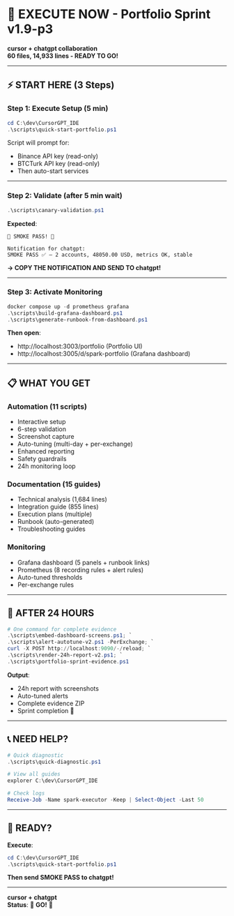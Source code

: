 # 🚀 EXECUTE NOW - Portfolio Sprint v1.9-p3

**cursor + chatgpt collaboration**  
**60 files, 14,933 lines - READY TO GO!**

---

## ⚡ START HERE (3 Steps)

### Step 1: Execute Setup (5 min)

```powershell
cd C:\dev\CursorGPT_IDE
.\scripts\quick-start-portfolio.ps1
```

Script will prompt for:
- Binance API key (read-only)
- BTCTurk API key (read-only)
- Then auto-start services

---

### Step 2: Validate (after 5 min wait)

```powershell
.\scripts\canary-validation.ps1
```

**Expected**:
```
🎉 SMOKE PASS! 🎉

Notification for chatgpt:
SMOKE PASS ✅ – 2 accounts, 48050.00 USD, metrics OK, stable
```

**→ COPY THE NOTIFICATION AND SEND TO chatgpt!**

---

### Step 3: Activate Monitoring

```powershell
docker compose up -d prometheus grafana
.\scripts\build-grafana-dashboard.ps1
.\scripts\generate-runbook-from-dashboard.ps1
```

**Then open**:
- http://localhost:3003/portfolio (Portfolio UI)
- http://localhost:3005/d/spark-portfolio (Grafana dashboard)

---

## 📋 WHAT YOU GET

### Automation (11 scripts)
- Interactive setup
- 6-step validation
- Screenshot capture
- Auto-tuning (multi-day + per-exchange)
- Enhanced reporting
- Safety guardrails
- 24h monitoring loop

### Documentation (15 guides)
- Technical analysis (1,684 lines)
- Integration guide (855 lines)
- Execution plans (multiple)
- Runbook (auto-generated)
- Troubleshooting guides

### Monitoring
- Grafana dashboard (5 panels + runbook links)
- Prometheus (8 recording rules + alert rules)
- Auto-tuned thresholds
- Per-exchange rules

---

## 🎯 AFTER 24 HOURS

```powershell
# One command for complete evidence
.\scripts\embed-dashboard-screens.ps1; `
.\scripts\alert-autotune-v2.ps1 -PerExchange; `
curl -X POST http://localhost:9090/-/reload; `
.\scripts\render-24h-report-v2.ps1; `
.\scripts\portfolio-sprint-evidence.ps1
```

**Output**:
- 24h report with screenshots
- Auto-tuned alerts
- Complete evidence ZIP
- Sprint completion 🎉

---

## 📞 NEED HELP?

```powershell
# Quick diagnostic
.\scripts\quick-diagnostic.ps1

# View all guides
explorer C:\dev\CursorGPT_IDE

# Check logs
Receive-Job -Name spark-executor -Keep | Select-Object -Last 50
```

---

## 🏁 READY?

**Execute**:
```powershell
cd C:\dev\CursorGPT_IDE
.\scripts\quick-start-portfolio.ps1
```

**Then send SMOKE PASS to chatgpt!**

---

**cursor + chatgpt**  
**Status**: 🛫 **GO!** 🚀

